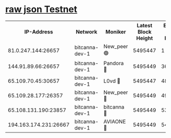 [raw json Testnet](https://rpc-check.bcat.stavr.tech/bcat/rpc-bcat-result.json)
=


<table><tr><th>IP-Address</th><th>Network</th><th>Moniker</th><th>Latest Block Height</th><th>Earliest Block Height</th><th>Catching Up</th><th>Tx Index</th><th>Voting Power</th><th>Scan Time</th></tr><tr><td>81.0.247.144:26657</td><td>bitcanna-dev-1</td><td>New_peer 🟢</td><td>5495447</td><td>1</td><td>False</td><td>on</td><td>0</td><td>2023-12-13T23:17:13.864089766UTC</td></tr><tr><td>144.91.89.66:26657</td><td>bitcanna-dev-1</td><td>Pandora 🔴</td><td>5495449</td><td>3675711</td><td>False</td><td>on</td><td>2096387</td><td>2023-12-13T23:17:23.296924399UTC</td></tr><tr><td>65.109.70.45:30657</td><td>bitcanna-dev-1</td><td>L0vd 🔴</td><td>5495447</td><td>4828155</td><td>False</td><td>on</td><td>7920</td><td>2023-12-13T23:17:14.194918410UTC</td></tr><tr><td>65.109.28.177:26357</td><td>bitcanna-dev-1</td><td>New_peer 🔴</td><td>5495449</td><td>4952911</td><td>False</td><td>on</td><td>2237067</td><td>2023-12-13T23:17:20.615439548UTC</td></tr><tr><td>65.108.131.190:23857</td><td>bitcanna-dev-1</td><td>bitcanna 🔴</td><td>5495449</td><td>5395449</td><td>False</td><td>off</td><td>82368</td><td>2023-12-13T23:17:20.969636520UTC</td></tr><tr><td>194.163.174.231:26667</td><td>bitcanna-dev-1</td><td>AVIAONE 🔴</td><td>5495449</td><td>5495281</td><td>False</td><td>on</td><td>1949865</td><td>2023-12-13T23:17:25.685012079UTC</td></tr></table>